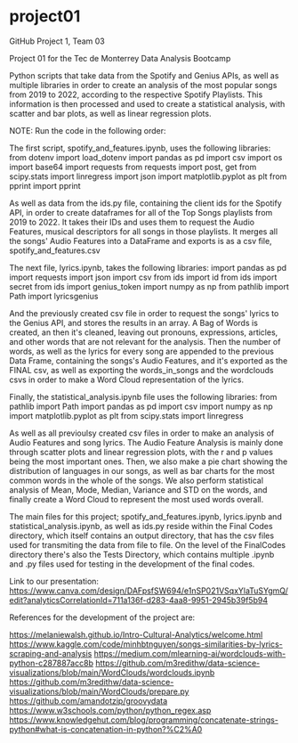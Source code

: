 # project01
GitHub Project 1, Team 03

Project 01 for the Tec de Monterrey Data Analysis Bootcamp

Python scripts that take data from the Spotify and Genius APIs, as well as multiple libraries in order to create an analysis of the most popular songs from 2019 to 2022, according to the respective Spotify Playlists. This information is then processed and used to create a statistical analysis, with scatter and bar plots, as well as linear regression plots.

NOTE: Run the code in the following order:

The first script, spotify_and_features.ipynb, uses the following libraries:
from dotenv import load_dotenv
import pandas as pd
import csv
import os
import base64
import requests
from requests import post, get
from scipy.stats import linregress
import json
import matplotlib.pyplot as plt
from pprint import pprint

As well as data from the ids.py file, containing the client ids for the Spotify API, in order to create dataframes for all of the Top Songs playlists from 2019 to 2022. It takes their IDs and uses them to request the Audio Features, musical descriptors for all songs in those playlists. It merges all the songs' Audio Features into a DataFrame and exports is as a csv file, spotify_and_features.csv

The next file, lyrics.ipynb, takes the following libraries:
import pandas as pd
import requests
import json
import csv
from ids import id
from ids import secret
from ids import genius_token
import numpy as np
from pathlib import Path
import lyricsgenius

And the previously created csv file in order to request the songs' lyrics to the Genius API, and stores the results in an array. A Bag of Words is created, an then it's cleaned, leaving out pronouns, expressions, articles, and other words that are not relevant for the analysis. Then the number of words, as well as the lyrics for every song are appended to the previous Data Frame, containing the songs's Audio Features, and it's exported as the FINAL csv, as well as exporting the words_in_songs and the wordclouds csvs in order to make a Word Cloud representation of the lyrics.

Finally, the statistical_analysis.ipynb file uses the following libraries:
from pathlib import Path
import pandas as pd
import csv
import numpy as np
import matplotlib.pyplot as plt
from scipy.stats import linregress

As well as all previoulsy created csv files in order to make an analysis of Audio Features and song lyrics. The Audio Feature Analysis is mainly done through scatter plots and linear regression plots, with the r and p values being the most important ones. Then, we also make a pie chart showing the distribution of languages in our songs, as well as bar charts for the most common words in the whole of the songs. We also perform statistical analysis of Mean, Mode, Median, Variance and STD on the words, and finally create a Word Cloud to represent the most used words overall.

The main files for this project; spotify_and_features.ipynb, lyrics.ipynb and statistical_analysis.ipynb, as well as ids.py reside within the Final Codes directory, which itself contains an output directory, that has the csv files used for transmiting the data from file to file. On the level of the FinalCodes directory there's also the Tests Directory, which contains multiple .ipynb and .py files used for testing in the development of the final codes.

Link to our presentation:
https://www.canva.com/design/DAFpsfSW694/e1nSP021VSqxYlaTuSYgmQ/edit?analyticsCorrelationId=711a136f-d283-4aa8-9951-2945b39f5b94

References for the development of the project are:

https://melaniewalsh.github.io/Intro-Cultural-Analytics/welcome.html
https://www.kaggle.com/code/minhbtnguyen/songs-similarities-by-lyrics-scraping-and-analysis
https://medium.com/mlearning-ai/wordclouds-with-python-c287887acc8b
https://github.com/m3redithw/data-science-visualizations/blob/main/WordClouds/wordclouds.ipynb
https://github.com/m3redithw/data-science-visualizations/blob/main/WordClouds/prepare.py 
https://github.com/amandotzip/groovydata
https://www.w3schools.com/python/python_regex.asp
https://www.knowledgehut.com/blog/programming/concatenate-strings-python#what-is-concatenation-in-python?%C2%A0 
